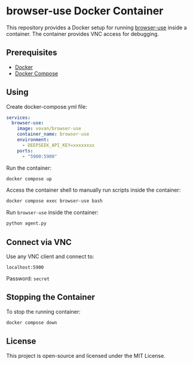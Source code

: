 # browser-use Docker Container

This repository provides a Docker setup for running [browser-use](https://github.com/browser-use/browser-use) inside a container. The container provides VNC access for debugging.

## Prerequisites

- [Docker](https://docs.docker.com/get-docker/)
- [Docker Compose](https://docs.docker.com/compose/install/)

## Using

Create docker-compose.yml file:

```yaml
services:
  browser-use:
    image: vovan/browser-use
    container_name: browser-use
    environment:
      - DEEPSEEK_API_KEY=xxxxxxxx
    ports:
      - "5900:5900"
```

Run the container:

```sh
docker compose up
```

Access the container shell to manually run scripts inside the container:

```sh
docker compose exec browser-use bash
```

Run `browser-use` inside the container:

```sh
python agent.py
```

## Connect via VNC

Use any VNC client and connect to:

```
localhost:5900
```

Password: `secret`

## Stopping the Container

To stop the running container:

```sh
docker compose down
```

## License

This project is open-source and licensed under the MIT License.
